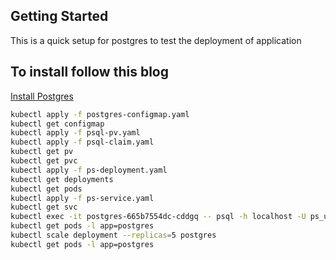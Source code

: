 ## Getting Started

This is a quick setup for postgres to test the deployment of application

## To install follow this blog

[Install Postgres](https://www.digitalocean.com/community/tutorials/how-to-deploy-postgres-to-kubernetes-cluster)


```bash
kubectl apply -f postgres-configmap.yaml
kubectl get configmap
kubectl apply -f psql-pv.yaml
kubectl apply -f psql-claim.yaml
kubectl get pv
kubectl get pvc
kubectl apply -f ps-deployment.yaml
kubectl get deployments
kubectl get pods
kubectl apply -f ps-service.yaml
kubectl get svc
kubectl exec -it postgres-665b7554dc-cddgq -- psql -h localhost -U ps_user --password -p 5432 ps_db
kubectl get pods -l app=postgres
kubectl scale deployment --replicas=5 postgres
kubectl get pods -l app=postgres
```